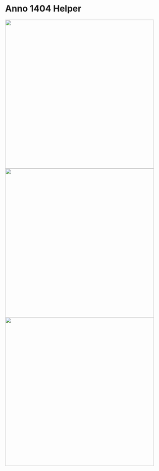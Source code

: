 Anno 1404 Helper
================

<img src="https://github.com/Jrmy003/Anno1404Helper/assets/3603542/8710b084-8d4d-4133-a113-14a1262091f5" height="480" />

<img src="https://github.com/Jrmy003/Anno1404Helper/assets/3603542/18b5a1d8-6c85-49e7-b3a8-230994017098" height="480" />

<img src="https://github.com/Jrmy003/Anno1404Helper/assets/3603542/b9368199-7ec8-4e4a-a02f-1397f0f9ec68" height="480" />
